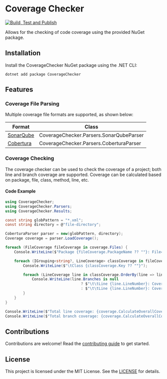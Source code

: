 # Coverage Checker

[![Build, Test and Publish](https://github.com/Thomas-Shephard/coverage-checker/actions/workflows/build-test-and-publish.yml/badge.svg)](https://github.com/Thomas-Shephard/coverage-checker/actions/workflows/build-test-and-publish.yml)

Allows for the checking of code coverage using the provided NuGet package.

## Installation

Install the CoverageChecker NuGet package using the .NET CLI:

```
dotnet add package CoverageChecker
```

## Features

### Coverage File Parsing

Multiple coverage file formats are supported, as shown below:

| Format                                                                                                            | Class                                   |
|-------------------------------------------------------------------------------------------------------------------|-----------------------------------------|
| [SonarQube](https://docs.sonarsource.com/sonarqube/latest/analyzing-source-code/test-coverage/generic-test-data/) | CoverageChecker.Parsers.SonarQubeParser |
| [Cobertura](https://github.com/cobertura/web/blob/master/htdocs/xml/coverage-04.dtd)                              | CoverageChecker.Parsers.CoberturaParser |

### Coverage Checking

The coverage checker can be used to check the coverage of a project; both line and branch coverage are supported. Coverage can be calculated based on package, file, class, method, line, etc.

#### Code Example

```csharp
using CoverageChecker;
using CoverageChecker.Parsers;
using CoverageChecker.Results;

const string globPattern = "*.xml";
const string directory = @"file-directory";

CoberturaParser parser = new(globPattern, directory);
Coverage coverage = parser.LoadCoverage();

foreach (FileCoverage fileCoverage in coverage.Files) {
    Console.WriteLine($"Package {fileCoverage.PackageName ?? ""}: File={fileCoverage.Path} Lines={fileCoverage.Lines.Count}");

    foreach (IGrouping<string?, LineCoverage> classCoverage in fileCoverage.Lines.GroupBy(line => line.ClassName)) {
        Console.WriteLine($"\tClass {classCoverage.Key ?? ""}");

        foreach (LineCoverage line in classCoverage.OrderBy(line => line.LineNumber)) {
            Console.WriteLine(line.Branches is null
                                  ? $"\t\tLine {line.LineNumber}: Covered={(line.IsCovered ? "Yes" : "No")}"
                                  : $"\t\tLine {line.LineNumber}: Covered={(line.IsCovered ? "Yes" : "No")}, Branches=({line.CoveredBranches}/{line.Branches})");
        }
    }
}

Console.WriteLine($"Total line coverage: {coverage.CalculateOverallCoverage():P1}");
Console.WriteLine($"Total branch coverage: {coverage.CalculateOverallCoverage(CoverageType.Branch):P1}");

```

## Contributions

Contributions are welcome! Read the [contributing guide](CONTRIBUTING.md) to get started.

## License

This project is licensed under the MIT License. See the [LICENSE](LICENSE) for details.